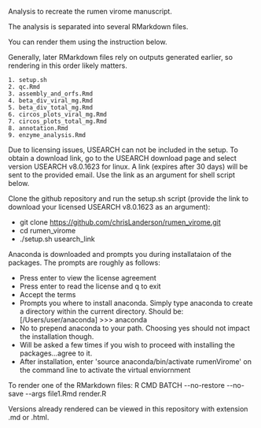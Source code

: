 Analysis to recreate the rumen virome manuscript.

The analysis is separated into several RMarkdown files.

You can render them using the instruction below.

Generally, later RMarkdown files rely on outputs generated earlier, so rendering in this order likely matters.

	1. setup.sh
	2. qc.Rmd
	3. assembly_and_orfs.Rmd
	4. beta_div_viral_mg.Rmd
	5. beta_div_total_mg.Rmd
	6. circos_plots_viral_mg.Rmd
	7. circos_plots_total_mg.Rmd
	8. annotation.Rmd
	9. enzyme_analysis.Rmd

Due to licensing issues, USEARCH can not be included in the setup. To obtain a download link, go to the USEARCH download page and select version USEARCH v8.0.1623 for linux. A link (expires after 30 days) will be sent to the provided email. Use the link as an argument for shell script below.

Clone the github repository and run the setup.sh script (provide the link to download your licensed USEARCH v8.0.1623 as an argument):

- git clone https://github.com/chrisLanderson/rumen_virome.git
- cd rumen_virome
- ./setup.sh usearch_link

Anaconda is downloaded and prompts you during installataion of the packages. The prompts are roughly as follows:

- Press enter to view the license agreement
- Press enter to read the license and q to exit
- Accept the terms
- Prompts you where to install anaconda. Simply type anaconda to create a directory within the current directory. Should be: [/Users/user/anaconda] >>> anaconda
- No to prepend anaconda to your path. Choosing yes should not impact the installation though.
- Will be asked a few times if you wish to proceed with installing the packages...agree to it.
- After installation, enter 'source anaconda/bin/activate rumenVirome' on the command line to activate the virtual enviornment

To render one of the RMarkdown files:
R CMD BATCH --no-restore --no-save --args file1.Rmd render.R

Versions already rendered can be viewed in this repository with extension .md or .html.

